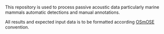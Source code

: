 This repository is used to process passive acoustic data particularly marine mammals automatic detections and manual annotations.

All results and expected input data is to be formatted according [OSmOSE](https://github.com/Project-OSmOSE) convention.
